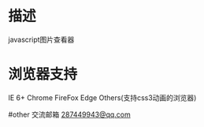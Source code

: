 # 描述
javascript图片查看器

# 浏览器支持
IE 6+ 
Chrome 
FireFox 
Edge
Others(支持css3动画的浏览器) 

#other
交流邮箱 287449943@qq.com
